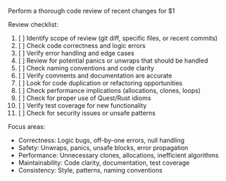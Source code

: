 Perform a thorough code review of recent changes for $1

Review checklist:
 1. [ ] Identify scope of review (git diff, specific files, or recent commits)
 2. [ ] Check code correctness and logic errors
 3. [ ] Verify error handling and edge cases
 4. [ ] Review for potential panics or unwraps that should be handled
 5. [ ] Check naming conventions and code clarity
 6. [ ] Verify comments and documentation are accurate
 7. [ ] Look for code duplication or refactoring opportunities
 8. [ ] Check performance implications (allocations, clones, loops)
 9. [ ] Check for proper use of Quest/Rust idioms
 10. [ ] Verify test coverage for new functionality
 11. [ ] Check for security issues or unsafe patterns

Focus areas:
- Correctness: Logic bugs, off-by-one errors, null handling
- Safety: Unwraps, panics, unsafe blocks, error propagation
- Performance: Unnecessary clones, allocations, inefficient algorithms
- Maintainability: Code clarity, documentation, test coverage
- Consistency: Style, patterns, naming conventions